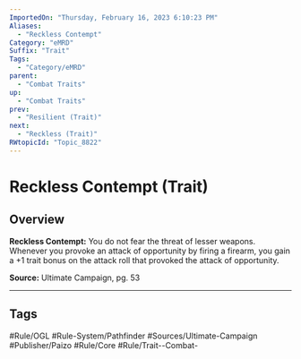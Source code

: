 ```yaml
---
ImportedOn: "Thursday, February 16, 2023 6:10:23 PM"
Aliases:
  - "Reckless Contempt"
Category: "eMRD"
Suffix: "Trait"
Tags:
  - "Category/eMRD"
parent:
  - "Combat Traits"
up:
  - "Combat Traits"
prev:
  - "Resilient (Trait)"
next:
  - "Reckless (Trait)"
RWtopicId: "Topic_8822"
---
```

# Reckless Contempt (Trait)
## Overview
**Reckless Contempt:** You do not fear the threat of lesser weapons. Whenever you provoke an attack of opportunity by firing a firearm, you gain a +1 trait bonus on the attack roll that provoked the attack of opportunity. 

**Source:** Ultimate Campaign, pg. 53


---
## Tags
#Rule/OGL #Rule-System/Pathfinder #Sources/Ultimate-Campaign #Publisher/Paizo #Rule/Core #Rule/Trait--Combat-

